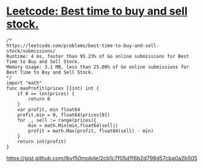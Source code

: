 # [Leetcode: Best time to buy and sell stock.](https://leetcode.com/problems/best-time-to-buy-and-sell-stock/submissions/)

```
/*
https://leetcode.com/problems/best-time-to-buy-and-sell-stock/submissions/
Runtime: 4 ms, faster than 95.23% of Go online submissions for Best Time to Buy and Sell Stock.
Memory Usage: 3.1 MB, less than 25.00% of Go online submissions for Best Time to Buy and Sell Stock.
*/
import "math"
func maxProfit(prices []int) int {
    if 0 == len(prices) {
        return 0
    }
    var profit, min float64
    profit,min = 0, float64(prices[0])
    for _, sell := range(prices){
        min = math.Min(min,float64(sell))
        profit = math.Max(profit, float64(sell) - min)
    }
    return int(profit)
}
```

https://gist.github.com/lbvf50mobile/2cb1c7f05d1f6b2d798d57cba0a2b505
